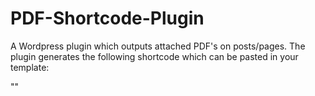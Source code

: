# PDF-Shortcode-Plugin

A Wordpress plugin which outputs attached PDF's on posts/pages.
The plugin generates the following shortcode which can be pasted in your template: 

"<?php do_shortcode('[pdf_shortcode]'); ?>"
